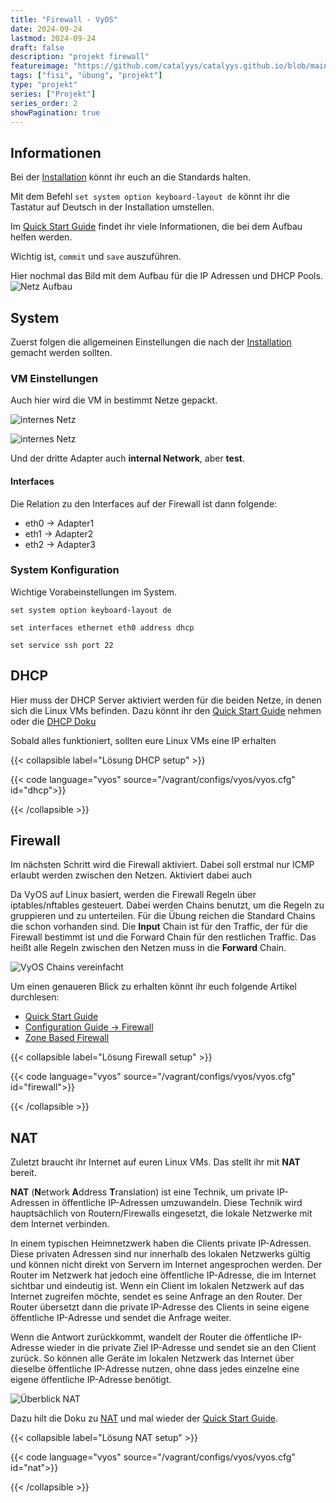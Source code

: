 ```yaml
---
title: "Firewall - VyOS"
date: 2024-09-24
lastmod: 2024-09-24
draft: false
description: "projekt firewall"
featureimage: "https://github.com/catalyys/catalyys.github.io/blob/main/assets/azubi_umgebung_setup.svg?raw=true"
tags: ["fisi", "übung", "projekt"]
type: "projekt"
series: ["Projekt"]
series_order: 2
showPagination: true
---
```


## Informationen

Bei der [Installation](https://docs.vyos.io/en/latest/installation/install.html#permanent-installation) könnt ihr euch an die Standards halten.

Mit dem Befehl `set system option keyboard-layout de`  könnt ihr die Tastatur auf Deutsch in der Installation umstellen.

Im [Quick Start Guide](https://docs.vyos.io/en/latest/quick-start.html) findet ihr viele Informationen, die bei dem Aufbau helfen werden.

Wichtig ist, `commit` und `save` auszuführen.

Hier nochmal das Bild mit dem Aufbau für die IP Adressen und DHCP Pools.
![Netz Aufbau](azubi_umgebung_setup.svg "Netz Aufbau")

## System

Zuerst folgen die allgemeinen Einstellungen die nach der [Installation](https://docs.vyos.io/en/latest/installation/install.html#permanent-installation) gemacht werden sollten.

### VM Einstellungen

Auch hier wird die VM in bestimmt Netze gepackt.

![internes Netz](azubi_projekt_fw_bridge.png "Einstellung in VirtualBox")

![internes Netz](azubi_projekt_fw_internal.png "Einstellung in VirtualBox")

Und der dritte Adapter auch **internal Network**, aber **test**.

#### Interfaces

Die Relation zu den Interfaces auf der Firewall ist dann folgende:
- eth0 -> Adapter1
- eth1 -> Adapter2
- eth2 -> Adapter3


### System Konfiguration

Wichtige Vorabeinstellungen im System.

```
set system option keyboard-layout de

set interfaces ethernet eth0 address dhcp

set service ssh port 22
```


## DHCP

Hier muss der DHCP Server aktiviert werden für die beiden Netze, in denen sich die Linux VMs befinden.
Dazu könnt ihr den [Quick Start Guide](https://docs.vyos.io/en/latest/quick-start.html) nehmen oder die [DHCP Doku](https://docs.vyos.io/en/latest/configuration/service/dhcp-server.html)

Sobald alles funktioniert, sollten eure Linux VMs eine IP erhalten

{{< collapsible label="Lösung DHCP setup" >}}

{{< code language="vyos" source="/vagrant/configs/vyos/vyos.cfg" id="dhcp">}}

{{< /collapsible >}}

## Firewall

Im nächsten Schritt wird die Firewall aktiviert. Dabei soll erstmal nur ICMP erlaubt werden zwischen den Netzen.
Aktiviert dabei auch 

Da VyOS auf Linux basiert, werden die Firewall Regeln über iptables/nftables gesteuert. Dabei werden Chains benutzt, um die Regeln zu gruppieren und zu unterteilen. Für die Übung reichen die Standard Chains die schon vorhanden sind. Die **Input** Chain ist für den Traffic, der für die Firewall bestimmt ist und die Forward Chain für den restlichen Traffic. Das heißt alle Regeln zwischen den Netzen muss in die **Forward** Chain.

![VyOS Chains vereinfacht](firewall_chains.svg)

Um einen genaueren Blick zu erhalten könnt ihr euch folgende Artikel durchlesen:
- [Quick Start Guide](https://docs.vyos.io/en/latest/quick-start.html#firewall)
- [Configuration Guide -> Firewall](https://docs.vyos.io/en/latest/configuration/firewall/)
- [Zone Based Firewall](https://docs.vyos.io/en/latest/configuration/firewall/zone.html)


{{< collapsible label="Lösung Firewall setup" >}}

{{< code language="vyos" source="/vagrant/configs/vyos/vyos.cfg" id="firewall">}}

{{< /collapsible >}}

## NAT

Zuletzt braucht ihr Internet auf euren Linux VMs. Das stellt ihr mit **NAT** bereit.

**NAT** (**N**etwork **A**ddress **T**ranslation) ist eine Technik, um private IP-Adressen in öffentliche IP-Adressen umzuwandeln. Diese Technik wird hauptsächlich von Routern/Firewalls eingesetzt, die lokale Netzwerke mit dem Internet verbinden.

In einem typischen Heimnetzwerk haben die Clients private IP-Adressen. Diese privaten Adressen sind nur innerhalb des lokalen Netzwerks gültig und können nicht direkt von Servern im Internet angesprochen werden. Der Router im Netzwerk hat jedoch eine öffentliche IP-Adresse, die im Internet sichtbar und eindeutig ist. Wenn ein Client im lokalen Netzwerk auf das Internet zugreifen möchte, sendet es seine Anfrage an den Router. Der Router übersetzt dann die private IP-Adresse des Clients in seine eigene öffentliche IP-Adresse und sendet die Anfrage weiter.

Wenn die Antwort zurückkommt, wandelt der Router die öffentliche IP-Adresse wieder in die private Ziel IP-Adresse und sendet sie an den Client zurück. So können alle Geräte im lokalen Netzwerk das Internet über dieselbe öffentliche IP-Adresse nutzen, ohne dass jedes einzelne eine eigene öffentliche IP-Adresse benötigt.

![Überblick NAT](firewall_nat.svg)

Dazu hilt die Doku zu [NAT](https://docs.vyos.io/en/latest/configuration/nat/nat44.html) und mal wieder der [Quick Start Guide](https://docs.vyos.io/en/latest/quick-start.html).

{{< collapsible label="Lösung NAT setup" >}}

{{< code language="vyos" source="/vagrant/configs/vyos/vyos.cfg" id="nat">}}

{{< /collapsible >}}





